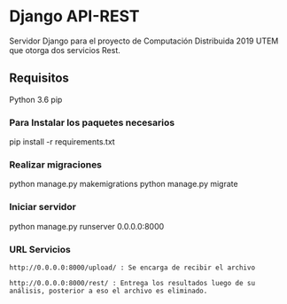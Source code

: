 # Django API-REST
Servidor Django para el proyecto de Computación Distribuida 2019 UTEM que otorga dos servicios Rest.

## Requisitos

Python 3.6
pip

### Para Instalar los paquetes necesarios

pip install -r requirements.txt

### Realizar migraciones

python manage.py makemigrations
python manage.py migrate

### Iniciar servidor

python manage.py runserver 0.0.0.0:8000

### URL Servicios

	http://0.0.0.0:8000/upload/ : Se encarga de recibir el archivo 

	http://0.0.0.0:8000/rest/ : Entrega los resultados luego de su análisis, posterior a eso el archivo es eliminado.
